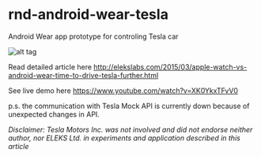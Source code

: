 # rnd-android-wear-tesla
Android Wear app prototype for controling Tesla car

![alt tag](http://elekslabs.com/wp-content/uploads/2015/03/apple-watch-android-wear-for-tesla.png)

Read detailed article here <http://elekslabs.com/2015/03/apple-watch-vs-android-wear-time-to-drive-tesla-further.html>

See live demo here <https://www.youtube.com/watch?v=XK0YkxTFvV0> 

p.s. the communication with Tesla Mock API is currently down because of unexpected changes in API.

*Disclaimer: Tesla Motors Inc. was not involved and did not endorse neither author, nor ELEKS Ltd. in experiments and application described in this article*


